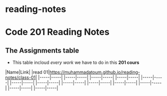 # reading-notes
# Code 201 Reading Notes
## The  Assignments table 
* This table incloud *every work* we have to do in this **201 cours** 

|Name|Link|
|read 01|https://muhammadatoum.github.io/reading-notes/class-01|
|-----|-----|
|-----|-----|
|-----|-----|
|-----|-----|
|-----|-----|
|-----|-----|
|-----|-----|
|-----|-----|
|-----|-----|
|-----|-----|
|-----|-----|
|-----|-----|
|-----|-----|
